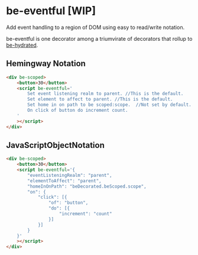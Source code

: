 # be-eventful [WIP]

Add event handling to a region of DOM using easy to read/write notation.

be-eventful is one decorator among a triumvirate of decorators that rollup to [be-hydrated](https://github.com/bahrus/be-hydrated).

## Hemingway Notation

```html
<div be-scoped>
    <button>30</button>
    <script be-eventful='
        Set event listening realm to parent. //This is the default.
        Set element to affect to parent. //This is the default.
        Set home in on path to be scoped:scope.  //Not set by default.  //Special intervention for properties that start with be[space].
        On click of button do increment count.
    '
    ></script>
</div>
```

## JavaScriptObjectNotation

```html
<div be-scoped>
    <button>30</button>
    <script be-eventful='{
        "eventListeningRealm": "parent",
        "elementToAffect": "parent",
        "homeInOnPath": "beDecorated.beScoped.scope",
        "on": {
            "click": [{
                "of": "button",
                "do": [{
                    "increment": "count"
                }]
            }]
        }
    }'
    ></script>
</div>
```
